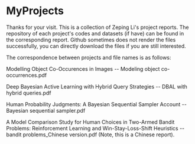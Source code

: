 # MyProjects
Thanks for your visit. This is a collection of Zeping Li's project reports. The repository of each project's codes and datasets (if have) can be found in the corresponding report. Github sometimes does not render the files successfully, you can directly download the files if you are still interested.

The correspondence between projects and file names is as follows:

Modelling Object Co-Occurences in Images -- Modeling object co-occurrences.pdf

Deep Bayesian Active Learning with Hybrid Query Strategies -- DBAL with hybrid queries.pdf

Human Probability Judgments: A Bayesian Sequential Sampler Account -- Bayesian sequential sampler.pdf

A Model Comparison Study for Human Choices in Two-Armed Bandit Problems: Reinforcement Learning and Win-Stay-Loss-Shift Heuristics -- bandit problems_Chinese version.pdf (Note, this is a Chinese report).
